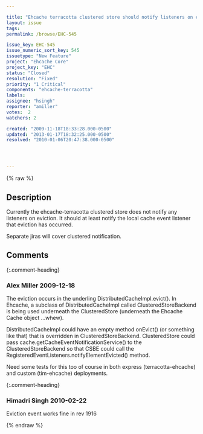 ```yaml
---

title: "Ehcache terracotta clustered store should notify listeners on eviction event"
layout: issue
tags: 
permalink: /browse/EHC-545

issue_key: EHC-545
issue_numeric_sort_key: 545
issuetype: "New Feature"
project: "Ehcache Core"
project_key: "EHC"
status: "Closed"
resolution: "Fixed"
priority: "1 Critical"
components: "ehcache-terracotta"
labels: 
assignee: "hsingh"
reporter: "amiller"
votes:  2
watchers: 2

created: "2009-11-18T18:33:28.000-0500"
updated: "2013-01-17T18:32:25.000-0500"
resolved: "2010-01-06T20:47:38.000-0500"




---
```


{% raw %}

## Description

<div markdown="1" class="description">

Currently the ehcache-terracotta clustered store does not notify any listeners on eviction.  It should at least notify the local cache event listener that eviction has occurred.  

Separate jiras will cover clustered notification.

</div>

## Comments


{:.comment-heading}
### **Alex Miller** <span class="date">2009-12-18</span>

<div markdown="1" class="comment">

The eviction occurs in the underling DistributedCacheImpl.evict().  In Ehcache, a subclass of DistributedCacheImpl called ClusteredStoreBackend is being used underneath the ClusteredStore (underneath the Ehcache Cache object ...whew).

DistributedCacheImpl could have an empty method onEvict() (or something like that) that is overridden in ClusteredStoreBackend.  ClusteredStore could pass cache.getCacheEventNotificationService() to the ClusteredStoreBackend so that CSBE could call the RegisteredEventListeners.notifyElementEvicted() method.  

Need some tests for this too of course in both express (terracotta-ehcache) and custom (tim-ehcache) deployments.

</div>


{:.comment-heading}
### **Himadri Singh** <span class="date">2010-02-22</span>

<div markdown="1" class="comment">

Eviction event works fine in rev 1916

</div>



{% endraw %}
